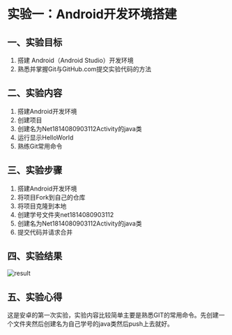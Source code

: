 # 实验一：Android开发环境搭建

 ## 一、实验目标

 1. 搭建 Android（Android Studio）开发环境
2. 熟悉并掌握Git与GitHub.com提交实验代码的方法

 ## 二、实验内容

 1. 搭建Android开发环境
2. 创建项目
3. 创建名为Net1814080903112Activity的java类
4. 运行显示HelloWorld
5. 熟练Git常用命令

 ## 三、实验步骤

 1. 搭建Android开发环境
2. 将项目Fork到自己的仓库
3. 将项目克隆到本地  
4. 创建学号文件夹net1814080903112
5. 创建名为Net1814080903112Activity的java类
6. 提交代码并请求合并

 ## 四、实验结果

 ![result](D:\android-labs-2020\students\net1814080903112\1.png)

 ## 五、实验心得

 这是安卓的第一次实验，实验内容比较简单主要是熟悉GIT的常用命令。先创建一个文件夹然后创建名为自己学号的java类然后push上去就好。